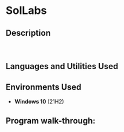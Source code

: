 # SolLabs



<h2>Description</h2>

<br />


<h2>Languages and Utilities Used</h2>



<h2>Environments Used </h2>

- <b>Windows 10</b> (21H2)

<h2>Program walk-through:</h2>





<!--
 ```diff
- text in red
+ text in green
! text in orange
# text in gray
@@ text in purple (and bold)@@
```
--!>
